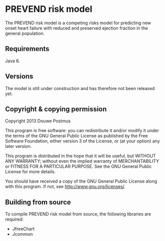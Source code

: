 PREVEND risk model
=========

The PREVEND risk model is a competing risks model for predicting new onset heart failure with reduced and preserved ejection fraction in the general population.


Requirements
------------

Java 6.

Versions
--------

The model is still under construction and has therefore not been released yet.

Copyright & copying permission
------------------------------

Copyright 2013 Douwe Postmus

This program is free software: you can redistribute it and/or modify it under the terms of the GNU General Public License as published by the Free Software Foundation, either version 3 of the License, or (at your option) any later version.

This program is distributed in the hope that it will be useful, but WITHOUT ANY WARRANTY; without even the implied warranty of MERCHANTABILITY or FITNESS FOR A PARTICULAR PURPOSE. See the GNU General Public License for more details.

You should have received a copy of the GNU General Public License along with this program. If not, see <http://www.gnu.org/licenses/>.


Building from source
--------------------

To compile PREVEND risk model from source, the following libraries are required:
- JfreeChart
- Jcommon
